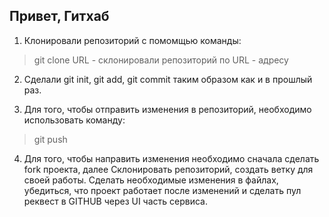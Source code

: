 ## Привет, Гитхаб
1. Клонировали репозиторий с помомщью команды:
> git clone URL - склонировали репозиторий по URL - адресу

2. Сделали git init, git add, git commit таким образом как и в прошлый раз. 

3. Для того, чтобы отправить изменения в репозиторий, необходимо использовать команду:
> git push
4. Для того, чтобы направить изменения необходимо сначала сделать fork проекта, далее Склонировать репозиторий, создать ветку для своей работы. Сделать необходимые изменения в файлах, убедиться, что проект работает после изменений и сделать пул реквест в GITHUB через UI часть сервиса. 
